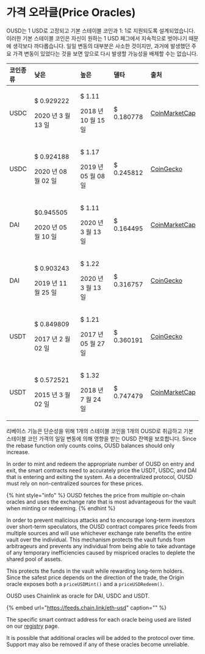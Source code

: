 # 가격 오라클(Price Oracles)

OUSD는 1 USD로 고정되고 기본 스테이블 코인과 1: 1로 지원되도록 설계되었습니다. 이러한 기본 스테이블 코인은 자신이 원하는 1 USD 페그에서 지속적으로 벗어나기 때문에 생각보다 까다롭습니다. 일일 변동의 대부분은 사소한 것이지만, 과거에 발생했던 주요 가격 변동이 있었다는 것을 보면 앞으로 다시 발생할 가능성을 배제할 수는 없습니다.

<table>
  <thead>
    <tr>
      <th style="text-align:left">코인종류</th>
      <th style="text-align:left"><b>낮은</b>
      </th>
      <th style="text-align:left"><b>높은</b>
      </th>
      <th style="text-align:left"><b>델타</b>
      </th>
      <th style="text-align:left"><b>출처</b>
      </th>
    </tr>
  </thead>
  <tbody>
    <tr>
      <td style="text-align:left">USDC</td>
      <td style="text-align:left">
        <p>$ 0.929222</p>
        <p>2020 년 3 월 13 일</p>
      </td>
      <td style="text-align:left">
        <p>$ 1.11</p>
        <p>2018 년 10 월 15 일</p>
      </td>
      <td style="text-align:left">$ 0.180778</td>
      <td style="text-align:left"><a href="https://coinmarketcap.com/currencies/usd-coin/">CoinMarketCap</a>
      </td>
    </tr>
    <tr>
      <td style="text-align:left">USDC</td>
      <td style="text-align:left">
        <p>$ 0.924188</p>
        <p>2020 년 08 월 02 일</p>
      </td>
      <td style="text-align:left">
        <p>$ 1.17</p>
        <p>2019 년 05 월 08 일</p>
      </td>
      <td style="text-align:left">$ 0.245812</td>
      <td style="text-align:left"><a href="https://www.coingecko.com/en/coins/usd-coin">CoinGecko</a>
      </td>
    </tr>
    <tr>
      <td style="text-align:left">DAI</td>
      <td style="text-align:left">
        <p>$0.945505</p>
        <p>2020 년 05 월 10 일</p>
      </td>
      <td style="text-align:left">
        <p>$ 1.11</p>
        <p>2020 년 3 월 13 일</p>
      </td>
      <td style="text-align:left">$ 0.164495</td>
      <td style="text-align:left"><a href="https://coinmarketcap.com/currencies/multi-collateral-dai/">CoinMarketCap</a>
      </td>
    </tr>
    <tr>
      <td style="text-align:left">DAI</td>
      <td style="text-align:left">
        <p>$ 0.903243</p>
        <p>2019 년 11 월 25 일</p>
      </td>
      <td style="text-align:left">
        <p>$ 1.22</p>
        <p>2020 년 3 월 13 일</p>
      </td>
      <td style="text-align:left">$ 0.316757</td>
      <td style="text-align:left"><a href="https://www.coingecko.com/en/coins/dai">CoinGecko</a>
      </td>
    </tr>
    <tr>
      <td style="text-align:left">USDT</td>
      <td style="text-align:left">
        <p>$ 0.849809</p>
        <p>2017 년 2 월 02 일</p>
      </td>
      <td style="text-align:left">
        <p>$ 1.21</p>
        <p>2017 년 05 월 27 일</p>
      </td>
      <td style="text-align:left">$ 0.360191</td>
      <td style="text-align:left"><a href="https://www.coingecko.com/en/coins/tether">CoinGecko</a>
      </td>
    </tr>
    <tr>
      <td style="text-align:left">USDT</td>
      <td style="text-align:left">
        <p>$ 0.572521</p>
        <p>2015 년 3 월 02 일</p>
      </td>
      <td style="text-align:left">
        <p>$ 1.32</p>
        <p>2018 년 7 월 24 일</p>
      </td>
      <td style="text-align:left">$ 0.747479</td>
      <td style="text-align:left"><a href="https://coinmarketcap.com/currencies/tether/">CoinMarketCap</a>
      </td>
    </tr>
  </tbody>
</table>

리베이스 기능은 단순성을 위해 1개의 스테이블 코인을 1개의 OUSD로 취급하고 기본 스테이블 코인 가격의 일일 변동에 의해 영향을 받는 OUSD 잔액을 보호합니다. Since the rebase function only counts coins, OUSD balances should only increase.

In order to mint and redeem the appropriate number of OUSD on entry and exit, the smart contracts need to accurately price the USDT, USDC, and DAI that is entering and exiting the system. As a decentralized protocol, OUSD must rely on non-centralized sources for these prices.

{% hint style="info" %}
OUSD fetches the price from multiple on-chain oracles and uses the exchange rate that is most advantageous for the vault when minting or redeeming.
{% endhint %}

In order to prevent malicious attacks and to encourage long-term investors over short-term speculators, the OUSD contract compares price feeds from multiple sources and will use whichever exchange rate benefits the entire vault over the individual. This mechanism protects the vault funds from arbitrageurs and prevents any individual from being able to take advantage of any temporary inefficiencies caused by mispriced oracles to deplete the shared pool of assets.

This protects the funds in the vault while rewarding long-term holders. Since the safest price depends on the direction of the trade, the Origin oracle exposes both a `priceUSDMint()` and a `priceUSDRedeem()`.

OUSD uses Chainlink as oracle for DAI, USDC and USDT.

{% embed url="https://feeds.chain.link/eth-usd" caption="" %}

The specific smart contract address for each oracle being used are listed on our [registry](../../smart-contracts/registry.md) page.

It is possible that additional oracles will be added to the protocol over time. Support may also be removed if any of these oracles become unreliable.

